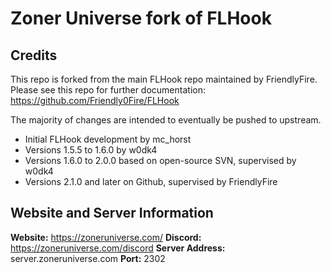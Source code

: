 # Zoner Universe fork of FLHook

## Credits

This repo is forked from the main FLHook repo maintained by FriendlyFire. Please see this repo for further documentation: https://github.com/Friendly0Fire/FLHook

The majority of changes are intended to eventually be pushed to upstream.

* Initial FLHook development by mc_horst
* Versions 1.5.5 to 1.6.0 by w0dk4
* Versions 1.6.0 to 2.0.0 based on open-source SVN, supervised by w0dk4
* Versions 2.1.0 and later on Github, supervised by FriendlyFire

## Website and Server Information

**Website:** https://zoneruniverse.com/
**Discord:** https://zoneruniverse.com/discord
**Server Address:** server.zoneruniverse.com
**Port:** 2302